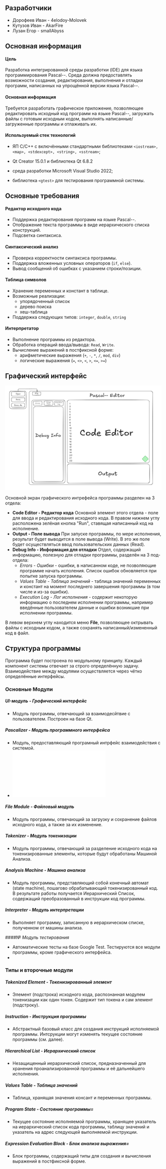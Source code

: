 ## Разработчики

- Дорофеев Иван - 4elodoy-Molovek
- Кутузов Иван - AkarFire
- Лузан Егор - smallAbyss

## Основная информация

#### Цель
Разработка интегрированной среды разработки (IDE) для языка программирования Pascal--. Среда должна предоставлять возможности создания, редактирования, выполнения и отладки программ, написанных на упрощённой версии языка Pascal--.
#### Основная информация
Требуется разработать графическое приложение, позволяющее редактировать исходный код программ на языке Pascal--, загружать файлы с готовым исходным кодом, выполнять написанные/загруженные программы и отлаживать их.

#### Используемый стек технологий
- ЯП C/C++ с включёнными стандартными библиотеками `<iostream>, <map>, <stdexcept>, <string>, <sstream>`;

- Qt Creator 15.0.1 и библиотека Qt 6.8.2

- среда разработки Microsoft Visual Studio 2022;

- библиотека `<gtest>` для тестирования программной системы.


## Основные требования

#### Редактор исходного кода
- Поддержка редактирования программ на языке Pascal--.
- Отображение текста программы в виде иерархического списка конструкций.
- Подсветка синтаксиса.
#### Синтаксический анализ
- Проверка корректности синтаксиса программы.
- Поддержка вложенных условных операторов (`if`, `else`).
- Вывод сообщений об ошибках с указанием строки/позиции.
#### Таблица символов
- Хранение переменных и констант в таблице.
- Возможные реализации:
	- упорядоченный список
	- дерево поиска
	- хеш-таблица
- Поддержка следующих типов: `integer`, `double`, `string`
#### Интерпретатор
- Выполнение программы из редактора.
- Обработка операций ввода/вывода: `Read`, `Write`.
- Вычисление выражений в постфиксной форме:
	- арифметические выражения (`+`, `-`, `*`, `/`, `mod`, `div`)    
	- логические выражения (`=`, `<>`, `<`, `>`, `<=`, `>=`)


## Графический интерфейс

![Проект пользовательского интерфейса](Pascal_GUI.png)

Основной экран графического интрефейса программы разделен на 3 отдела:
- **Code Editor - Редактор кода**
	Основной элемент этого отдела - поле для ввода и редактирования исходного кода. В правом нижнем углу расположена зелёная кнопка "Run", ставящая написанный код на исполнение.
- **Output - Поле вывода**
  	При запуске программы, по мере исполнения, результат будет выводится в поле вывода (Write). В это же поле будет осуществляться ввод пользовательских данных (Read).
- **Debug Info - Информация для отладки**
  	Отдел, содержащий информацию, полезную для отладки программы, разделён на 3 под-отдела:
  	* *Errors - Ошибки* - ошибки, в написанном коде, не позволяющие программе начать исполения. Список ошибок обновляется при попытке запуска программы.
  	* *Values Table - Таблица значений* - таблица значений переменных и констант на момент последнего завершения программы (в том числе и из-за ошибки).
  	* *Execution Log - Лог исполнения* - содержит некоторую информацию о последнем исполнении программы, например введённые пользователем данные и ошибки возникшие при исполнении программы.
 
В левом верхнем углу находится меню **File**, позволяющее октрывать файлы с исходным кодом, а также сохранять написанный/измененный код в файл. 


## Структура программы

Программа будет построена по модульному принципу. Каждый компонент системы отвечает за строго определённую задачу. Взаимодействие между модулями осуществляется через чётко определённые интерфейсы.



### **Основные Модули**

##### *UI-модуль - Графический интерфейс*
- Модуль программы, отвечающий за взаимодесйтвие с пользователем. Построен на базе Qt.

##### *Pascalizer - Модуль программного интерфейса*
- Модуль, предоставляющий програмный интрфейс взаимодействия с системой.
- ![Проект пользовательского интерфейса](Pascalizer/Pascalizer/Pascalizer.h)

##### *File Module - Файловый модуль*
 - Модуль программы, отвечающий за загрузку и сохранение файлов исходного кода, а также за их изменение.

##### *Tokenizer - Модуль токенизации*
 - Модуль программы, отвечающий за разделение исходного кода на токенизированные элементы, которые будут обработаны Машиной Анализа.

##### *Analysis Machine - Машина анализа*
 - Модуль программы, представляющий собой конечный автомат (state machine), пошагово обрабатывающий токенизированный код. В результате работы получается Иерархический Список, содержащий преобразованный в инструкции код программы.

##### *Interpreter - Модуль интерпретации*
 - Выполняет программу, записанную в иерархическом списке, полученном от машины анализа.

####№ *Модуль тестирования*
- Автоматические тесты на базе Google Test. Тестируются все модули программы, кроме графического интерфейса.
- 

### **Типы и второчные модули**

##### *Tokenized Element - Токенизированный элемент*
 - Элемент (подстрока) исходного кода, распознанная модулем токенизации как один токен. Содержит тип токена и сам элемент (подстроку).

##### *Instruction - Инструкция программы*
 - Абстрактный базовый класс для создания инструкций исполняемой программы. Интсрукции могут изменять текущее состояние программы (см. далее). 

##### *Hierarchical List - Иерархический список*
 - Незащищенный иерархический список, предназначенный для хранения проанализированной программы и её дальнейшего исполнения.

##### *Values Table - Таблица значений*
 - Таблица, хранящая значения консант и переменных программы.

##### *Program State - Состояние программы*=
 - Текущее состояние исполняемой программы, хранящее указатель на иерархический список кода программы, таблицу значений и указатель на адрес следующей выполняемой инструкции. 

##### *Expression Evaluation Block - Блок анализа выражения*=
 - Блок программы, содержащий типы для создания и вычисления выражений в постфиксной форме.
